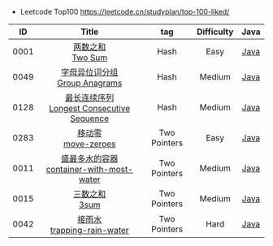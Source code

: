 - Leetcode Top100 https://leetcode.cn/studyplan/top-100-liked/
  
|  ID  |                                                                                            Title                                                                                             |     tag      | Difficulty |                        Java                         |
|:----:|:--------------------------------------------------------------------------------------------------------------------------------------------------------------------------------------------:|:------------:|:----------:|:---------------------------------------------------:|
| 0001 |                                 [两数之和](https://leetcode.cn/problems/two-sum/description/)<br/>[Two Sum](https://leetcode.com/problems/two-sum/description/)                                  |     Hash     |    Easy    |             [Java](./Java/0001-two-sum)             |
| 0049 |                     [字母异位词分组](https://leetcode.cn/problems/group-anagrams/description/)<br/>[Group Anagrams](https://leetcode.com/problems/group-anagrams/description/)                      |     Hash     |   Medium   |        [Java](./Java/0049-group-anagrams.md)        |
| 0128 | [最长连续序列](https://leetcode.cn/problems/longest-consecutive-sequence/description/)<br/>[Longest Consecutive Sequence](https://leetcode.com/problems/longest-consecutive-sequence/description/) |     Hash     |   Medium   | [Java](./Java/0128-Longest-Consecutive-Sequence.md) |
| 0283 |                            [移动零](https://leetcode.cn/problems/move-zeroes/description/)<br/>[move-zeroes](https://leetcode.com/problems/move-zeroes/description/)                            | Two Pointers |    Easy    |         [Java](./Java/0283-Move-Zeroes.md)          |
| 0011 |     [盛最多水的容器](https://leetcode.cn/problems/container-with-most-water/description/)<br/>[container-with-most-water](https://leetcode.com/problems/container-with-most-water/description/)     | Two Pointers |   Medium   |  [Java](./Java/0011-container-with-most-water.md)   |
| 0015 |                                       [三数之和](https://leetcode.cn/problems/3sum/description)<br/>[3sum](https://leetcode.com/problems/3sum/description)                                       | Two Pointers |   Medium   |             [Java](./Java/0015-3sum.md)             |
| 0042 |                [接雨水](https://leetcode.cn/problems/trapping-rain-water/description/)<br/>[trapping-rain-water](https://leetcode.com/problems/trapping-rain-water/description/)                | Two Pointers |    Hard    |     [Java](./Java/0042-trapping-rain-water.md)      |
